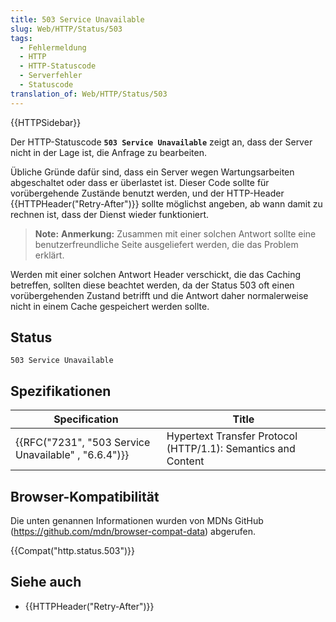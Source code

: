 ```yaml
---
title: 503 Service Unavailable
slug: Web/HTTP/Status/503
tags:
  - Fehlermeldung
  - HTTP
  - HTTP-Statuscode
  - Serverfehler
  - Statuscode
translation_of: Web/HTTP/Status/503
---
```

{{HTTPSidebar}}

Der HTTP-Statuscode **`503 Service Unavailable`** zeigt an, dass der Server nicht in der Lage ist, die Anfrage zu bearbeiten.

Übliche Gründe dafür sind, dass ein Server wegen Wartungsarbeiten abgeschaltet oder dass er überlastet ist. Dieser Code sollte für vorübergehende Zustände benutzt werden, und der HTTP-Header {{HTTPHeader("Retry-After")}} sollte möglichst angeben, ab wann damit zu rechnen ist, dass der Dienst wieder funktioniert.

> **Note:** **Anmerkung:** Zusammen mit einer solchen Antwort sollte eine benutzerfreundliche Seite ausgeliefert werden, die das Problem erklärt.

Werden mit einer solchen Antwort Header verschickt, die das Caching betreffen, sollten diese beachtet werden, da der Status 503 oft einen vorübergehenden Zustand betrifft und die Antwort daher normalerweise nicht in einem Cache gespeichert werden sollte.

## Status

    503 Service Unavailable

## Spezifikationen

| Specification                                                        | Title                                                         |
| -------------------------------------------------------------------- | ------------------------------------------------------------- |
| {{RFC("7231", "503 Service Unavailable" , "6.6.4")}} | Hypertext Transfer Protocol (HTTP/1.1): Semantics and Content |

## Browser-Kompatibilität

Die unten genannen Informationen wurden von MDNs GitHub (<https://github.com/mdn/browser-compat-data>) abgerufen.

{{Compat("http.status.503")}}

## Siehe auch

- {{HTTPHeader("Retry-After")}}
